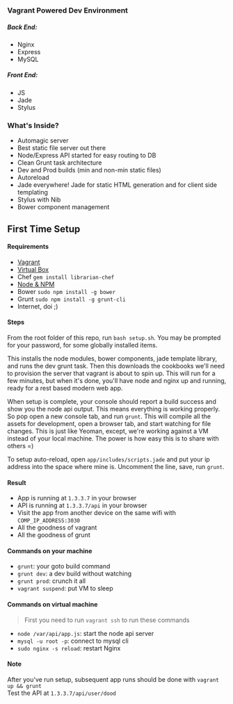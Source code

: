 ### Vagrant Powered Dev Environment
##### Back End:
- Nginx  
- Express  
- MySQL

##### Front End:
- JS  
- Jade  
- Stylus

### What's Inside?
- Automagic server
- Best static file server out there
- Node/Express API started for easy routing to DB
- Clean Grunt task architecture
- Dev and Prod builds (min and non-min static files)
- Autoreload
- Jade everywhere! Jade for static HTML generation and for client side templating
- Stylus with Nib
- Bower component management

## First Time Setup
#### Requirements
- [Vagrant](http://www.vagrantup.com/downloads.html)
- [Virtual Box](https://www.virtualbox.org/)
- Chef `gem install librarian-chef`
- [Node & NPM](http://nodejs.org/)
- Bower `sudo npm install -g bower`
- Grunt `sudo npm install -g grunt-cli`
- Internet, doi ;)

#### Steps
From the root folder of this repo, run `bash setup.sh`. You may be prompted for your password, for some globally installed items. 

This installs the node modules, bower components, jade template library, and runs the dev grunt task. Then this downloads the cookbooks we'll need to provision the server that vagrant is about to spin up. This will run for a few minutes, but when it's done, you'll have node and nginx up and running, ready for a rest based modern web app.

When setup is complete, your console should report a build success and show you the node api output. This means everything is working properly. So pop open a new console tab, and run `grunt`. This will compile all the assets for development, open a browser tab, and start watching for file changes. This is just like Yeoman, except, we're working against a VM instead of your local machine. The power is how easy this is to share with others =)

To setup auto-reload, open `app/includes/scripts.jade` and put your ip address into the space where mine is. Uncomment the line, save, run `grunt`. 

#### Result
- App is running at `1.3.3.7` in your browser
- API is running at `1.3.3.7/api` in your browser
- Visit the app from another device on the same wifi with `COMP_IP_ADDRESS:3030`
- All the goodness of vagrant
- All the goodness of grunt

#### Commands on your machine
- `grunt`: your goto build command
- `grunt dev`: a dev build without watching
- `grunt prod`: crunch it all
- `vagrant suspend`: put VM to sleep

#### Commands on virtual machine
> First you need to run `vagrant ssh` to run these commands  

- `node /var/api/app.js`: start the node api server
- `mysql -u root -p`: connect to mysql cli
- `sudo nginx -s reload`: restart Nginx

#### Note
After you've run setup, subsequent app runs should be done with `vagrant up && grunt`  
Test the API at `1.3.3.7/api/user/dood`
